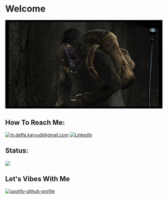 <h1>Welcome</h1>
<body>
  
![Welcome](https://github.com/KeyCode17/KeyCode17/blob/main/Welcome.gif)

<h2>How To Reach Me:</h2>

<a href="https://mail.google.com/mail/?view=cm&fs=1&to=m.daffa.karyudi@gmail.com">![m.daffa.karyudi@gmail.com](https://img.shields.io/badge/Gmail-D14836?style=for-the-badge&logo=gmail&logoColor=white)</a>
<a href="https://www.linkedin.com/in/daffakaryudi/">![LinkedIn](https://img.shields.io/badge/LinkedIn-0077B5?style=for-the-badge&logo=linkedin&logoColor=white)</a>

<h2>Status:</h2>
<!--
<a href="https://github.com/KeyCode17"><img align="center" src="https://github-readme-stats.vercel.app/api?username=keycode17&show_icons=true&&hide=contribs&theme=transparent&hide_border=false" alt="Daffa's github stats" /></a> <a href="https://github.com/KeyCode17">-->
<img align="center" src="https://github-readme-stats.vercel.app/api/top-langs/?username=keycode17&layout=compact&hide_border=false&theme=transparent" /></a>

<h2>Let's Vibes With Me</h2>

[![spotify-github-profile](https://spotify-github-profile.kittinanx.com/api/view?uid=n0rhzcnqghyfcaxfu74new5d3&cover_image=true&theme=natemoo-re&show_offline=false&background_color=121212&interchange=false&bar_color=53b14f&bar_color_cover=false)](https://spotify-github-profile.kittinanx.com/api/view?uid=n0rhzcnqghyfcaxfu74new5d3&redirect=true)


<!--
**KeyCode17/KeyCode17** is a ✨ _special_ ✨ repository because its `README.md` (this file) appears on your GitHub profile.

Here are some ideas to get you started:

- 🔭 I’m currently working on ...
- 🌱 I’m currently learning ...
- 👯 I’m looking to collaborate on ...
- 🤔 I’m looking for help with ...
- 💬 Ask me about ...
- 📫 How to reach me: ...
- 😄 Pronouns: ...
- ⚡ Fun fact: ...
-->

